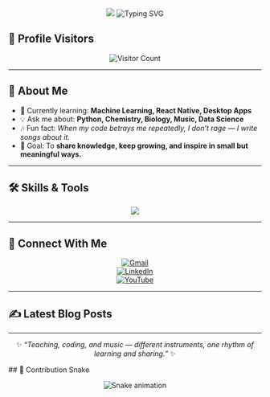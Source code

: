 <div align="center">
  
  <!-- Banner -->
  <img src="https://capsule-render.vercel.app/api?type=waving&color=gradient&height=250&section=header&text=Welcome%20to%20Jolectro's%20Hub!&fontSize=40&animation=fadeIn&fontAlignY=40" />

  <!-- Typing SVG -->
  <img src="https://readme-typing-svg.demolab.com?font=Fira+Code&pause=1000&center=true&vCenter=true&width=500&lines=Educator+%7C+Programmer+%7C+Musician;Learning+Machine+Learning+daily;Building+React+Native+%26+Desktop+Apps;Mixing+music+and+code+with+a+smile" alt="Typing SVG" />

</div>

## 👀 Profile Visitors  

<div align="center">

![Visitor Count](https://profile-counter.glitch.me/Jolectro/count.svg)

</div>

---

## 👋 About Me

- 🌱 Currently learning: **Machine Learning, React Native, Desktop Apps**  
- 💡 Ask me about: **Python, Chemistry, Biology, Music, Data Science**  
- 🎶 Fun fact: *When my code betrays me repeatedly, I don’t rage — I write songs about it.*  
- 🎯 Goal: To **share knowledge, keep growing, and inspire in small but meaningful ways.**  

---

## 🛠 Skills & Tools
<p align="center">
  <img src="https://skillicons.dev/icons?i=python,js,react,git,vscode,windows" />
</p>

---

## 🔗 Connect With Me
<div align="center">

[![Gmail](https://img.shields.io/badge/Gmail-D14836?style=for-the-badge&logo=gmail&logoColor=white)](mailto:jolectro777@gmail.com)  
[![LinkedIn](https://img.shields.io/badge/LinkedIn-0077B5?style=for-the-badge&logo=linkedin&logoColor=white)](https://www.linkedin.com/in/jolectro)  
[![YouTube](https://img.shields.io/badge/YouTube-FF0000?style=for-the-badge&logo=youtube&logoColor=white)](https://www.youtube.com/channel/UCgXBdPurkeMx8LbQVdcjV3g)

</div>

---

## ✍️ Latest Blog Posts

<!-- BLOG-POST-LIST:START -->
<!-- BLOG-POST-LIST:END -->

---

<div align="center">

✨ *“Teaching, coding, and music — different instruments, one rhythm of learning and sharing.”* ✨  

</div>
## 🐍 Contribution Snake  

<div align="center">

![Snake animation](https://github.com/Jolectro/Jolectro/blob/main/dist/snake.svg)

</div>
